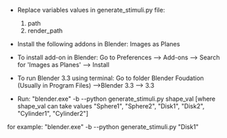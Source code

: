 - Replace variables values in generate_stimuli.py file:
    1. path
    2. render_path

- Install the following addons in Blender:
    Images as Planes

- To install add-on in Blender: Go to Preferences --> Add-ons --> Search for 'Images as Planes' --> Install

- To run Blender 3.3 using terminal:
  Go to folder Blender Foudation (Usually in Program Files) -->Blender 3.3 --> 3.3

- Run: "blender.exe" -b --python generate_stimuli.py shape_val  [where shape_val can take values "Sphere1", "Sphere2", "Disk1", "Disk2", "Cylinder1", "Cylinder2"]

for example: "blender.exe" -b --python generate_stimuli.py "Disk1"